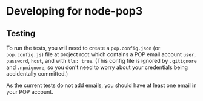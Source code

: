 # Developing for node-pop3

## Testing

To run the tests, you will need to create a `pop.config.json` (or
`pop.config.js`) file at project root which contains a POP email account
`user`, `password`, `host`, and with `tls: true`. (This config file is
ignored by `.gitignore` and `.npmignore`, so you don't need to worry about
your credentials being accidentally committed.)

As the current tests do not add emails, you should have at least one
email in your POP account.
